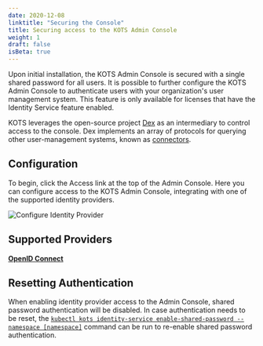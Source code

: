 ```yaml
---
date: 2020-12-08
linktitle: "Securing the Console"
title: Securing access to the KOTS Admin Console
weight: 1
draft: false
isBeta: true
---
```


Upon initial installation, the KOTS Admin Console is secured with a single shared password for all users. It is possible to further configure the KOTS Admin Console to authenticate users with your organization's user management system. This feature is only available for licenses that have the Identity Service feature enabled.

KOTS leverages the open-source project [Dex](https://dexidp.io/) as an intermediary to control access to the console. Dex implements an array of protocols for querying other user-management systems, known as [connectors](https://dexidp.io/docs/connectors/).

## Configuration

To begin, click the Access link at the top of the Admin Console. Here you can configure access to the KOTS Admin Console, integrating with one of the supported identity providers.

![Configure Identity Provider](/images/access-identity.png)

## Supported Providers

**[OpenID Connect](https://openid.net/connect/)**

## Resetting Authentication

When enabling identity provider access to the Admin Console, shared password authentication will be disabled. In case authentication needs to be reset, the [`kubectl kots identity-service enable-shared-password --namespace [namespace]`](/kots-cli/identity-service-enable-shared-password/) command can be run to re-enable shared password authentication.
